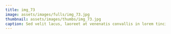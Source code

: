 ```yaml
--- 
title: img_73
image: assets/images/fulls/img_73.jpg 
thumbnail: assets/images/thumbs/img_73.jpg 
caption: Sed velit lacus, laoreet at venenatis convallis in lorem tincidunt. 
--- 
```

